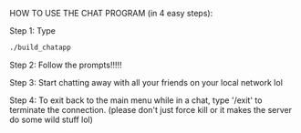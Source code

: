 HOW TO USE THE CHAT PROGRAM (in 4 easy steps):



Step 1: Type 
```bash
./build_chatapp
```

Step 2: Follow the prompts!!!!!



Step 3: Start chatting away with all your friends on your local network lol



Step 4: To exit back to the main menu while in a chat, type '/exit' to terminate the connection. (please don't just force kill or it makes the server do some wild stuff lol)
